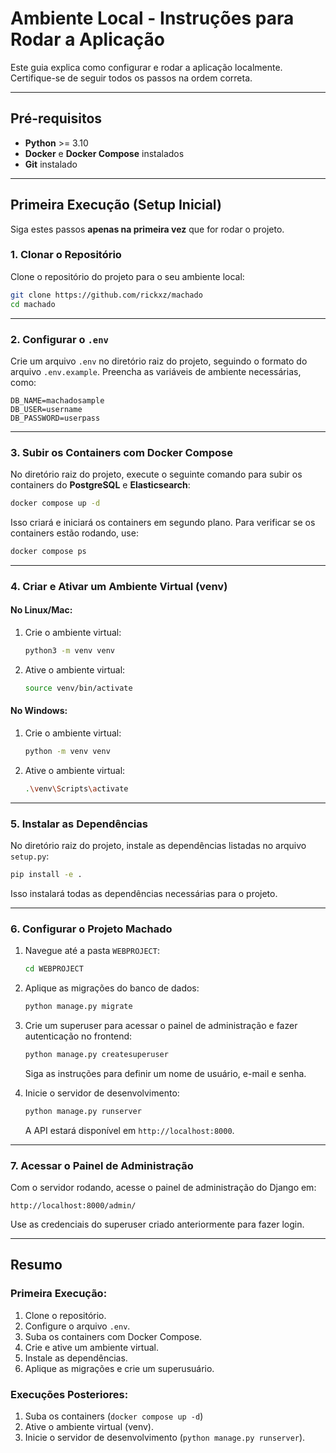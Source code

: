 # Ambiente Local - Instruções para Rodar a Aplicação

Este guia explica como configurar e rodar a aplicação localmente. Certifique-se de seguir todos os passos na ordem correta.

---

## Pré-requisitos

- **Python** >= 3.10
- **Docker** e **Docker Compose** instalados
- **Git** instalado

---

## Primeira Execução (Setup Inicial)

Siga estes passos **apenas na primeira vez** que for rodar o projeto.
 
### 1. Clonar o Repositório

Clone o repositório do projeto para o seu ambiente local:

```bash
git clone https://github.com/rickxz/machado
cd machado
```

---

### 2. Configurar o `.env`

Crie um arquivo `.env` no diretório raiz do projeto, seguindo o formato do arquivo `.env.example`. Preencha as variáveis de ambiente necessárias, como:

```env
DB_NAME=machadosample
DB_USER=username
DB_PASSWORD=userpass
```

---

### 3. Subir os Containers com Docker Compose

No diretório raiz do projeto, execute o seguinte comando para subir os containers do **PostgreSQL** e **Elasticsearch**:

```bash
docker compose up -d
```

Isso criará e iniciará os containers em segundo plano. Para verificar se os containers estão rodando, use:

```bash
docker compose ps
```

---

### 4. Criar e Ativar um Ambiente Virtual (venv)

#### No Linux/Mac:

1. Crie o ambiente virtual:

   ```bash
   python3 -m venv venv
   ```

2. Ative o ambiente virtual:

   ```bash
   source venv/bin/activate
   ```

#### No Windows:

1. Crie o ambiente virtual:

   ```bash
   python -m venv venv
   ```

2. Ative o ambiente virtual:

   ```bash
   .\venv\Scripts\activate
   ```

---

### 5. Instalar as Dependências

No diretório raiz do projeto, instale as dependências listadas no arquivo `setup.py`:

```bash
pip install -e .
```

Isso instalará todas as dependências necessárias para o projeto.

---

### 6. Configurar o Projeto Machado

1. Navegue até a pasta `WEBPROJECT`:

   ```bash
   cd WEBPROJECT
   ```

2. Aplique as migrações do banco de dados:

   ```bash
   python manage.py migrate
   ```

3. Crie um superuser para acessar o painel de administração e fazer autenticação no frontend:

   ```bash
   python manage.py createsuperuser
   ```

   Siga as instruções para definir um nome de usuário, e-mail e senha.

4. Inicie o servidor de desenvolvimento:

   ```bash
   python manage.py runserver
   ```

   A API estará disponível em `http://localhost:8000`.

---

### 7. Acessar o Painel de Administração

Com o servidor rodando, acesse o painel de administração do Django em:

```
http://localhost:8000/admin/
```

Use as credenciais do superuser criado anteriormente para fazer login.

---

## Resumo

### Primeira Execução:
1. Clone o repositório.
2. Configure o arquivo `.env`.
3. Suba os containers com Docker Compose.
4. Crie e ative um ambiente virtual.
5. Instale as dependências.
6. Aplique as migrações e crie um superusuário.

### Execuções Posteriores:
1. Suba os containers (`docker compose up -d`)
2. Ative o ambiente virtual (venv).
3. Inicie o servidor de desenvolvimento (`python manage.py runserver`).